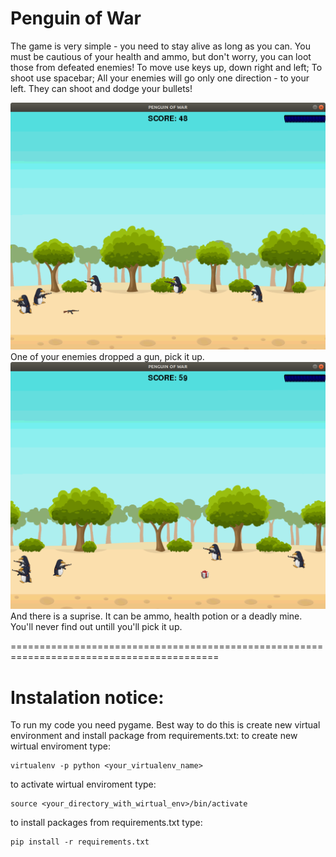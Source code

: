 # Penguin of War

The game is very simple - you need to stay alive as long as you can. 
You must be cautious of your health and ammo, but don't worry, you can loot those from defeated enemies!
To move use keys up, down right and left;
To shoot use spacebar;
All your enemies will go only one direction - to your left. They can shoot and dodge your bullets!

![Penguin at war](/img/screenshots/screenshot_1.png)
One of your enemies dropped a gun, pick it up.
![Penguin at war](/img/screenshots/screenshot_3.png)
And there is a suprise. It can be ammo, health potion or a deadly mine. You'll never find out untill you'll pick it up.



==========================================================================================
# Instalation notice:

To run my code you need pygame. Best way to do this is create new virtual environment and install package from requirements.txt:
to create new wirtual enviroment type:
```
virtualenv -p python <your_virtualenv_name>
```
to activate wirtual enviroment type:
```
source <your_directory_with_wirtual_env>/bin/activate
```
to install packages from requirements.txt type:
```
pip install -r requirements.txt
```
